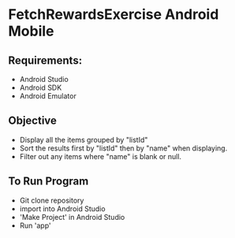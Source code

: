# FetchRewardsExercise Android Mobile

## Requirements: ##
* Android Studio
* Android SDK
* Android Emulator

## Objective ##
* Display all the items grouped by "listId"
* Sort the results first by "listId" then by "name" when displaying.
* Filter out any items where "name" is blank or null.

## To Run Program ##
* Git clone repository
* import into Android Studio
* 'Make Project' in Android Studio
* Run 'app'
